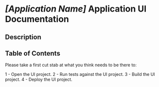 # ***[Application Name]*** Application UI Documentation

## Description

## Table of Contents

Please take a first cut stab at what you think needs to be there to:

1 - Open the UI project.
2 - Run tests against the UI project.
3 - Build the UI project.
4 - Deploy the UI project.
